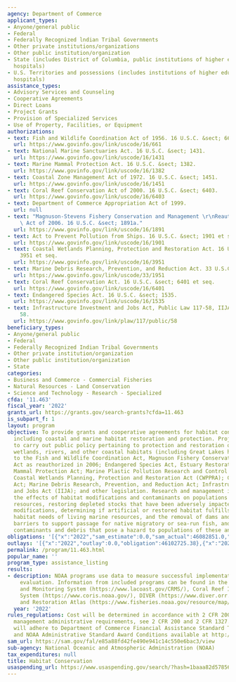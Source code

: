 ```yaml
---
agency: Department of Commerce
applicant_types:
- Anyone/general public
- Federal
- Federally Recognized lndian Tribal Governments
- Other private institutions/organizations
- Other public institution/organization
- State (includes District of Columbia, public institutions of higher education and
  hospitals)
- U.S. Territories and possessions (includes institutions of higher education and
  hospitals)
assistance_types:
- Advisory Services and Counseling
- Cooperative Agreements
- Direct Loans
- Project Grants
- Provision of Specialized Services
- Use of Property, Facilities, or Equipment
authorizations:
- text: Fish and Wildlife Coordination Act of 1956. 16 U.S.C. &sect; 661.
  url: https://www.govinfo.gov/link/uscode/16/661
- text: National Marine Sanctuaries Act. 16 U.S.C. &sect; 1431.
  url: https://www.govinfo.gov/link/uscode/16/1431
- text: Marine Mammal Protection Act. 16 U.S.C. &sect; 1382.
  url: https://www.govinfo.gov/link/uscode/16/1382
- text: Coastal Zone Management Act of 1972. 16 U.S.C. &sect; 1451.
  url: https://www.govinfo.gov/link/uscode/16/1451
- text: Coral Reef Conservation Act of 2000. 16 U.S.C. &sect; 6403.
  url: https://www.govinfo.gov/link/uscode/16/6403
- text: Department of Commerce Appropriation Act of 1999.
  url: null
- text: "Magnuson-Stevens Fishery Conservation and Management \r\nReauthorization\
    \ Act of 2006. 16 U.S.C. &sect; 1891a."
  url: https://www.govinfo.gov/link/uscode/16/1891
- text: Act to Prevent Pollution from Ships. 16 U.S.C. &sect; 1901 et seq.
  url: https://www.govinfo.gov/link/uscode/16/1901
- text: Coastal Wetlands Planning, Protection and Restoration Act. 16 U.S.C. &sect;
    3951 et seq.
  url: https://www.govinfo.gov/link/uscode/16/3951
- text: Marine Debris Research, Prevention, and Reduction Act. 33 U.S.C. &sect; 1951.
  url: https://www.govinfo.gov/link/uscode/33/1951
- text: Coral Reef Conservation Act. 16 U.S.C. &sect; 6401 et seq.
  url: https://www.govinfo.gov/link/uscode/16/6401
- text: Endangered Species Act. 16 U.S.C. &sect; 1535.
  url: https://www.govinfo.gov/link/uscode/16/1535
- text: Infrastructure Investment and Jobs Act, Public Law 117-58, IIJA. Pub. L. 117,
    58.
  url: https://www.govinfo.gov/link/plaw/117/public/58
beneficiary_types:
- Anyone/general public
- Federal
- Federally Recognized Indian Tribal Governments
- Other private institution/organization
- Other public institution/organization
- State
categories:
- Business and Commerce - Commercial Fisheries
- Natural Resources - Land Conservation
- Science and Technology - Research - Specialized
cfda: '11.463'
fiscal_year: '2022'
grants_url: https://grants.gov/search-grants?cfda=11.463
is_subpart_f: 1
layout: program
objective: To provide grants and cooperative agreements for habitat conservation activities
  including coastal and marine habitat restoration and protection. Projects are funded
  to carry out public policy pertaining to protection and restoration of the Nation's
  wetlands, rivers, and other coastal habitats (including Great Lakes habitats), pursuant
  to the Fish and Wildlife Coordination Act, Magnuson Fishery Conservation and Management
  Act as reauthorized in 2006; Endangered Species Act, Estuary Restoration Act; Marine
  Mammal Protection Act; Marine Plastic Pollution Research and Control Act of 1987;
  Coastal Wetlands Planning, Protection and Restoration Act (CWPPRA); Coral Reef Conservation
  Act; Marine Debris Research, Prevention, and Reduction Act; Infrastructure Investment
  and Jobs Act (IIJA); and other legislation. Research and management includes determining
  the effects of habitat modifications and contaminants on populations of living marine
  resources, restoring depleted stocks that have been adversely impacted by habitat
  modifications, determining if artificial or restored habitat fulfills essential
  habitat needs of living marine resources, and the removal of dams and other in-stream
  barriers to support passage for native migratory or sea-run fish, and quantifying
  contaminants and debris that pose a hazard to populations of these animals.
obligations: '[{"x":"2022","sam_estimate":0.0,"sam_actual":46082851.0,"usa_spending_actual":42586592.71},{"x":"2023","sam_estimate":410722026.0,"sam_actual":0.0,"usa_spending_actual":518108971.59},{"x":"2024","sam_estimate":410722026.0,"sam_actual":0.0,"usa_spending_actual":414358992.0}]'
outlays: '[{"x":"2022","outlay":0.0,"obligation":46102725.38},{"x":"2023","outlay":0.0,"obligation":550553544.22},{"x":"2024","outlay":0.0,"obligation":346456909.0}]'
permalink: /program/11.463.html
popular_name: ''
program_type: assistance_listing
results:
- description: NOAA programs use data to measure successful implementation and support
    evaluation. Information from included programs can be found in the Coastwide Reference
    and Monitoring System (https://www.lacoast.gov/CRMS/), Coral Reef Information
    System (https://www.coris.noaa.gov/), DIVER (https://www.diver.orr.noaa.gov/deepwater-horizon-nrda-data),
    and Restoration Atlas (https://www.fisheries.noaa.gov/resource/map/restoration-atlas).
  year: '2022'
rules_regulations: Cost will be determined in accordance with 2 CFR 200.  For grants
  management administrative requirements, see 2 CFR 200 and 2 CFR 1327.  All recipients
  will adhere to Department of Commerce Financial Assistance Standard Terms and Conditions
  and NOAA Administrative Standard Award Conditions available at http://www.ago.noaa.gov/ago/grants/external_links.cfm.
sam_url: https://sam.gov/fal/e85a88fd42fe490e941c14c550e6bac3/view
sub-agency: National Oceanic and Atmospheric Administration (NOAA)
tax_expenditures: null
title: Habitat Conservation
usaspending_url: https://www.usaspending.gov/search/?hash=1baaa82d578563b91a11613e0a3a4b4e
---
```

